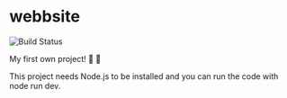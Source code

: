 # webbsite
![Build Status](https://forthebadge.com/images/badges/built-with-love.svg)

My first own project! :tada: :confetti_ball:

This project needs Node.js to be installed and you can run the code with node run dev.
